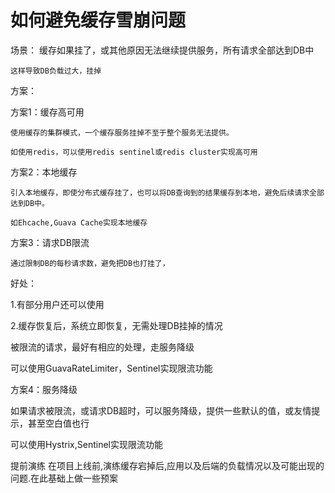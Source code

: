 # 如何避免缓存雪崩问题

场景：
	缓存如果挂了，或其他原因无法继续提供服务，所有请求全部达到DB中
	
	这样导致DB负载过大，挂掉
	
方案：

方案1：缓存高可用
	
	使用缓存的集群模式，一个缓存服务挂掉不至于整个服务无法提供。
	
	如使用redis，可以使用redis sentinel或redis cluster实现高可用
	
方案2：本地缓存

	引入本地缓存，即使分布式缓存挂了，也可以将DB查询到的结果缓存到本地，避免后续请求全部达到DB中。
	
	如Ehcache,Guava Cache实现本地缓存
	
方案3：请求DB限流

	通过限制DB的每秒请求数，避免把DB也打挂了，
	
好处：

1.有部分用户还可以使用

2.缓存恢复后，系统立即恢复，无需处理DB挂掉的情况

被限流的请求，最好有相应的处理，走服务降级

可以使用GuavaRateLimiter，Sentinel实现限流功能
	
方案4：服务降级

如果请求被限流，或请求DB超时，可以服务降级，提供一些默认的值，或友情提示，甚至空白值也行

可以使用Hystrix,Sentinel实现限流功能
	
提前演练
	在项目上线前,演练缓存宕掉后,应用以及后端的负载情况以及可能出现的问题.在此基础上做一些预案
	
	
	
	
	
	
	
	
	
	
	
	
	
	
	
	
	
	
	
	
	
	
	
	
	
	
	
	
	
	
	